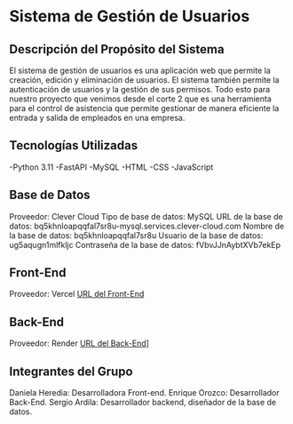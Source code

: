 Sistema de Gestión de Usuarios
=====================================================
Descripción del Propósito del Sistema
-----------------------------------------------
El sistema de gestión de usuarios es una aplicación web que permite la creación, edición y eliminación de usuarios. El sistema también permite la autenticación de usuarios y la gestión de sus permisos. Todo esto para nuestro proyecto que venimos desde el corte 2 que es una herramienta para el control de asistencia que permite gestionar de manera eficiente la entrada y salida de empleados en una empresa.

Tecnologías Utilizadas
---------------------------
-Python 3.11
-FastAPI
-MySQL
-HTML
-CSS
-JavaScript

Base de Datos
----------------
Proveedor: Clever Cloud
Tipo de base de datos: MySQL
URL de la base de datos: bq5khnloapqqfal7sr8u-mysql.services.clever-cloud.com
Nombre de la base de datos: bq5khnloapqqfal7sr8u
Usuario de la base de datos: ug5aqugn1mlfkljc
Contraseña de la base de datos: fVbvJJnAybtXVb7ekEp

Front-End
----------------
Proveedor: Vercel
[URL del Front-End](http://127.0.0.1:5500/Cliente/login.html)

Back-End
----------------
Proveedor: Render
[URL del Back-End](https://electiva2-api.onrender.com/)]

Integrantes del Grupo
-------------------------
Daniela Heredia: Desarrolladora Front-end.
Enrique Orozco: Desarrollador Back-End.
Sergio Ardila: Desarrollador backend, diseñador de la base de datos.

